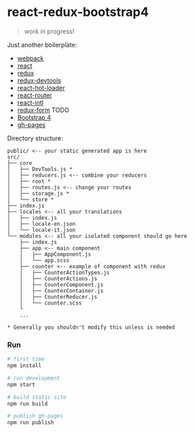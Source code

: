 # react-redux-bootstrap4

> work in progress!

Just another boilerplate:

* [webpack](https://webpack.github.io)
* [react](https://facebook.github.io/react)
* [redux](http://redux.js.org)
* [redux-devtools](https://github.com/gaearon/redux-devtools)
* [react-hot-loader](https://github.com/gaearon/react-hot-loader)
* [react-router](https://github.com/reactjs/react-router)
* [react-intl](https://github.com/yahoo/react-intl)
* [redux-form](http://redux-form.com) TODO
* [Bootstrap 4](http://v4-alpha.getbootstrap.com)
* [gh-pages](https://pages.github.com)

Directory structure:
```
public/ <-- your static generated app is here
src/
├── core
│   ├── DevTools.js *
│   ├── reducers.js <-- combine your reducers
│   ├── root *
│   ├── routes.js <-- change your routes
│   ├── storage.js *
│   └── store *
├── index.js
├── locales <-- all your translations
│   ├── index.js
│   ├── locale-en.json
│   └── locale-it.json
└── modules <-- all your isolated component should go here
    ├── index.js
    ├── app <-- main component
    │   ├── AppComponent.js
    │   └── app.scss
    ├── counter <-- example of component with redux
    │   ├── CounterActionTypes.js
    │   ├── CounterActions.js
    │   ├── CounterComponent.js
    │   ├── CounterContainer.js
    │   ├── CounterReducer.js
    │   └── counter.scss
    └
    ...

* Generally you shouldn't modify this unless is needed
```

### Run
```bash
# first time
npm install

# run development
npm start

# build static site
npm run build

# publish gh-pages
npm run publish
```
